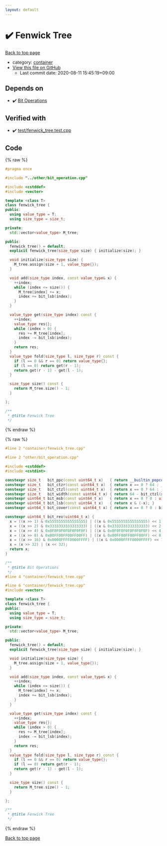 ```yaml
---
layout: default
---
```


<!-- mathjax config similar to math.stackexchange -->
<script type="text/javascript" async
  src="https://cdnjs.cloudflare.com/ajax/libs/mathjax/2.7.5/MathJax.js?config=TeX-MML-AM_CHTML">
</script>
<script type="text/x-mathjax-config">
  MathJax.Hub.Config({
    TeX: { equationNumbers: { autoNumber: "AMS" }},
    tex2jax: {
      inlineMath: [ ['$','$'] ],
      processEscapes: true
    },
    "HTML-CSS": { matchFontHeight: false },
    displayAlign: "left",
    displayIndent: "2em"
  });
</script>

<script type="text/javascript" src="https://cdnjs.cloudflare.com/ajax/libs/jquery/3.4.1/jquery.min.js"></script>
<script src="https://cdn.jsdelivr.net/npm/jquery-balloon-js@1.1.2/jquery.balloon.min.js" integrity="sha256-ZEYs9VrgAeNuPvs15E39OsyOJaIkXEEt10fzxJ20+2I=" crossorigin="anonymous"></script>
<script type="text/javascript" src="../../assets/js/copy-button.js"></script>
<link rel="stylesheet" href="../../assets/css/copy-button.css" />


# :heavy_check_mark: Fenwick Tree

<a href="../../index.html">Back to top page</a>

* category: <a href="../../index.html#5f0b6ebc4bea10285ba2b8a6ce78b863">container</a>
* <a href="{{ site.github.repository_url }}/blob/master/container/fenwick_tree.cpp">View this file on GitHub</a>
    - Last commit date: 2020-08-11 15:45:19+09:00




## Depends on

* :heavy_check_mark: <a href="../other/bit_operation.cpp.html">Bit Operations</a>


## Verified with

* :heavy_check_mark: <a href="../../verify/test/fenwick_tree.test.cpp.html">test/fenwick_tree.test.cpp</a>


## Code

<a id="unbundled"></a>
{% raw %}
```cpp
#pragma once

#include "../other/bit_operation.cpp"

#include <cstddef>
#include <vector>

template <class T>
class fenwick_tree {
public:
  using value_type = T;
  using size_type = size_t;

private:
  std::vector<value_type> M_tree;

public:
  fenwick_tree() = default;
  explicit fenwick_tree(size_type size) { initialize(size); }

  void initialize(size_type size) {
    M_tree.assign(size + 1, value_type{});
  }

  void add(size_type index, const value_type& x) {
    ++index;
    while (index <= size()) {
      M_tree[index] += x;
      index += bit_lsb(index);
    }
  }

  value_type get(size_type index) const {
    ++index;
    value_type res{};
    while (index > 0) {
      res += M_tree[index];
      index -= bit_lsb(index);
    }
    return res;
  }
  value_type fold(size_type l, size_type r) const {
    if (l == 0 && r == 0) return value_type{};
    if (l == 0) return get(r - 1);
    return get(r - 1) - get(l - 1);
  }

  size_type size() const {
    return M_tree.size() - 1;
  }

};

/**
 * @title Fenwick Tree
 */
```
{% endraw %}

<a id="bundled"></a>
{% raw %}
```cpp
#line 2 "container/fenwick_tree.cpp"

#line 2 "other/bit_operation.cpp"

#include <cstddef>
#include <cstdint>

constexpr size_t   bit_ppc(const uint64_t x)   { return __builtin_popcountll(x); }
constexpr size_t   bit_ctzr(const uint64_t x)  { return x == 0 ? 64 : __builtin_ctzll(x); }
constexpr size_t   bit_ctzl(const uint64_t x)  { return x == 0 ? 64 : __builtin_clzll(x); }
constexpr size_t   bit_width(const uint64_t x) { return 64 - bit_ctzl(x); }
constexpr uint64_t bit_msb(const uint64_t x)   { return x == 0 ? 0 : uint64_t(1) << (bit_width(x) - 1); }
constexpr uint64_t bit_lsb(const uint64_t x)   { return x & (-x); }
constexpr uint64_t bit_cover(const uint64_t x) { return x == 0 ? 0 : bit_msb(2 * x - 1); }

constexpr uint64_t bit_rev(uint64_t x) {
  x = ((x >> 1) & 0x5555555555555555) | ((x & 0x5555555555555555) << 1);
  x = ((x >> 2) & 0x3333333333333333) | ((x & 0x3333333333333333) << 2);
  x = ((x >> 4) & 0x0F0F0F0F0F0F0F0F) | ((x & 0x0F0F0F0F0F0F0F0F) << 4);
  x = ((x >> 8) & 0x00FF00FF00FF00FF) | ((x & 0x00FF00FF00FF00FF) << 8);
  x = ((x >> 16) & 0x0000FFFF0000FFFF) | ((x & 0x0000FFFF0000FFFF) << 16);
  x = (x >> 32) | (x << 32);
  return x;
}

/**
 * @title Bit Operations
 */
#line 4 "container/fenwick_tree.cpp"

#line 6 "container/fenwick_tree.cpp"
#include <vector>

template <class T>
class fenwick_tree {
public:
  using value_type = T;
  using size_type = size_t;

private:
  std::vector<value_type> M_tree;

public:
  fenwick_tree() = default;
  explicit fenwick_tree(size_type size) { initialize(size); }

  void initialize(size_type size) {
    M_tree.assign(size + 1, value_type{});
  }

  void add(size_type index, const value_type& x) {
    ++index;
    while (index <= size()) {
      M_tree[index] += x;
      index += bit_lsb(index);
    }
  }

  value_type get(size_type index) const {
    ++index;
    value_type res{};
    while (index > 0) {
      res += M_tree[index];
      index -= bit_lsb(index);
    }
    return res;
  }
  value_type fold(size_type l, size_type r) const {
    if (l == 0 && r == 0) return value_type{};
    if (l == 0) return get(r - 1);
    return get(r - 1) - get(l - 1);
  }

  size_type size() const {
    return M_tree.size() - 1;
  }

};

/**
 * @title Fenwick Tree
 */

```
{% endraw %}

<a href="../../index.html">Back to top page</a>

